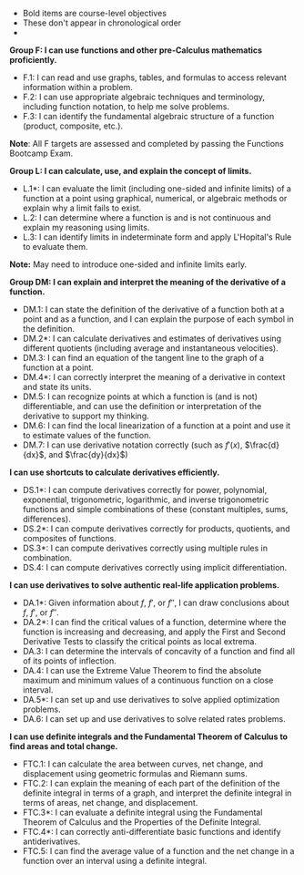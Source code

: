 - Bold items are course-level objectives 
- These don't appear in chronological order
- 

**Group F: I can use functions and other pre-Calculus mathematics proficiently.** 

- F.1: I can read and use graphs, tables, and formulas to access relevant information within a problem. 
- F.2: I can use appropriate algebraic techniques and terminology, including function notation, to help me solve problems. 
- F.3: I can identify the fundamental algebraic structure of a function (product, composite, etc.). 

**Note**: All F targets are assessed and completed by passing the Functions Bootcamp Exam. 

**Group L: I can calculate, use, and explain the concept of limits.** 

- L.1*: I can evaluate the limit (including one-sided and infinite limits) of a function at a point using graphical, numerical, or algebraic methods or explain why a limit fails to exist.
- L.2: I can determine where a function is and is not continuous and explain my reasoning using limits. 
- L.3: I can identify limits in indeterminate form and apply L'Hopital's Rule to evaluate them. 

**Note:** May need to introduce one-sided and infinite limits early. 

**Group DM: I can explain and interpret the meaning of the derivative of a function.** 
    
- DM.1: I can state the definition of the derivative of a function both at a point and as a function, and I can explain the purpose of each symbol in the definition. 
- DM.2*: I can calculate derivatives and estimates of derivatives using different quotients (including average and instantaneous velocities). 
- DM.3: I can find an equation of the tangent line to the graph of a function at a point. 
- DM.4*: I can correctly interpret the meaning of a derivative in context and state its units. 
- DM.5: I can recognize points at which a function is (and is not) differentiable, and can use the definition or
interpretation of the derivative to support my thinking.
- DM.6: I can find the local linearization of a function at a point and use it to estimate values of the function. 
- DM.7: I can use derivative notation correctly (such as $f'(x)$, $\frac{d}{dx}$, and $\frac{dy}{dx}$)

**I can use shortcuts to calculate derivatives efficiently.** 
- DS.1*: I can compute derivatives correctly for power, polynomial, exponential, trigonometric, logarithmic, and inverse trigonometric functions and simple combinations of these (constant multiples, sums, differences). 
- DS.2*: I can compute derivatives correctly for products, quotients, and composites of functions. 
- DS.3*: I can compute derivatives correctly using multiple rules in combination. 
- DS.4: I can compute derivatives correctly using implicit differentiation. 

**I can use derivatives to solve authentic real-life application problems.** 
   
- DA.1*: Given information about $f$, $f'$, or $f''$, I can draw conclusions about $f$, $f'$, or $f''$. 
- DA.2*: I can find the critical values of a function, determine where the function is increasing and decreasing, and apply the First and Second Derivative Tests to classify the critical points as local extrema. 
- DA.3: I can determine the intervals of concavity of a function and find all of its points of inflection. 
- DA.4: I can use the Extreme Value Theorem to find the absolute maximum and minimum values of a continuous function on a close interval.
- DA.5*: I can set up and use derivatives to solve applied optimization problems. 
- DA.6: I can set up and use derivatives to solve related rates problems. 

**I can use definite integrals and the Fundamental Theorem of Calculus to find areas and total change.** 

- FTC.1: I can calculate the area between curves, net change, and displacement using geometric formulas and Riemann sums. 
- FTC.2: I can explain the meaning of each part of the definition of the definite integral in terms of a graph, and interpret the definite integral in terms of areas, net change, and displacement. 
- FTC.3*: I can evaluate a definite integral using the Fundamental Theorem of Calculus and the Properties of the Definite Integral. 
- FTC.4*: I can correctly anti-differentiate basic functions and identify antiderivatives. 
- FTC.5: I can find the average value of a function and the net change in a function over an interval using a definite integral.